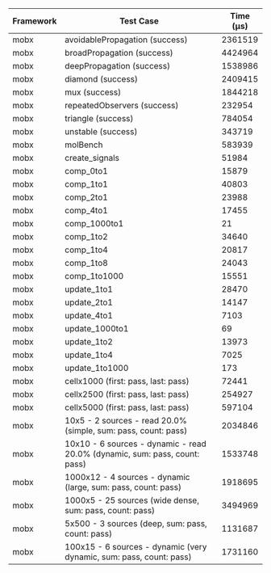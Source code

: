 | Framework | Test Case | Time (μs) |
| --- | --- | --- |
| mobx | avoidablePropagation (success) | 2361519 |
| mobx | broadPropagation (success) | 4424964 |
| mobx | deepPropagation (success) | 1538986 |
| mobx | diamond (success) | 2409415 |
| mobx | mux (success) | 1844218 |
| mobx | repeatedObservers (success) | 232954 |
| mobx | triangle (success) | 784054 |
| mobx | unstable (success) | 343719 |
| mobx | molBench | 583939 |
| mobx | create_signals | 51984 |
| mobx | comp_0to1 | 15879 |
| mobx | comp_1to1 | 40803 |
| mobx | comp_2to1 | 23988 |
| mobx | comp_4to1 | 17455 |
| mobx | comp_1000to1 | 21 |
| mobx | comp_1to2 | 34640 |
| mobx | comp_1to4 | 20817 |
| mobx | comp_1to8 | 24043 |
| mobx | comp_1to1000 | 15551 |
| mobx | update_1to1 | 28470 |
| mobx | update_2to1 | 14147 |
| mobx | update_4to1 | 7103 |
| mobx | update_1000to1 | 69 |
| mobx | update_1to2 | 13973 |
| mobx | update_1to4 | 7025 |
| mobx | update_1to1000 | 173 |
| mobx | cellx1000 (first: pass, last: pass) | 72441 |
| mobx | cellx2500 (first: pass, last: pass) | 254927 |
| mobx | cellx5000 (first: pass, last: pass) | 597104 |
| mobx | 10x5 - 2 sources - read 20.0% (simple, sum: pass, count: pass) | 2034846 |
| mobx | 10x10 - 6 sources - dynamic - read 20.0% (dynamic, sum: pass, count: pass) | 1533748 |
| mobx | 1000x12 - 4 sources - dynamic (large, sum: pass, count: pass) | 1918695 |
| mobx | 1000x5 - 25 sources (wide dense, sum: pass, count: pass) | 3494969 |
| mobx | 5x500 - 3 sources (deep, sum: pass, count: pass) | 1131687 |
| mobx | 100x15 - 6 sources - dynamic (very dynamic, sum: pass, count: pass) | 1731160 |
